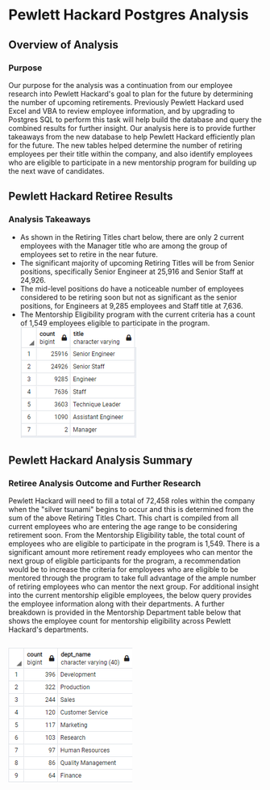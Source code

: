 # Pewlett Hackard Postgres Analysis 

## Overview of Analysis

### Purpose 
Our purpose for the analysis was a continuation from our employee research into Pewlett Hackard's goal to plan for the future by determining the number of upcoming retirements. Previously Pewlett Hackard used Excel and VBA to review employee information, and by upgrading to Postgres SQL to perform this task will help build the database and query the combined results for further insight. Our analysis here is to provide further takeaways from the new database to help Pewlett Hackard efficiently plan for the future. The new tables helped determine the number of retiring employees per their title within the company, and also identify employees who are eligible to participate in a new mentorship program for building up the next wave of candidates.

## Pewlett Hackard Retiree Results

### Analysis Takeaways 
- As shown in the Retiring Titles chart below, there are only 2 current employees with the Manager title who are among the group of employees set to retire in the near future. 
- The significant majority of upcoming Retiring Titles will be from Senior positions, specifically Senior Engineer at 25,916 and Senior Staff at 24,926. 
- The mid-level positions do have a noticeable number of employees considered to be retiring soon but not as significant as the senior positions, for Engineers at 9,285 employees and Staff title at 7,636. 
- The Mentorship Eligibility program with the current criteria has a count of 1,549 employees eligible to participate in the program. 
![Retiring Title Chart](Resources/retiring_titles.png)

## Pewlett Hackard Analysis Summary

### Retiree Analysis Outcome and Further Research
Pewlett Hackard will need to fill a total of 72,458 roles within the company when the "silver tsunami" begins to occur and this is determined from the sum of the above Retiring Titles Chart. This chart is compiled from all current employees who are entering the age range to be considering retirement soon. From the Mentorship Eligibility table, the total count of employees who are eligible to participate in the program is 1,549. There is a significant amount more retirement ready employees who can mentor the next group of eligible participants for the program, a recommendation would be to increase the criteria for employees who are eligible to be mentored through the program to take full advantage of the ample number of retiring employees who can mentor the next group. For additional insight into the current mentorship eligible employees, the below query provides the employee information along with their departments. A further breakdown is provided in the Mentorship Department table below that shows the employee count for mentorship eligibility across Pewlett Hackard's departments. 

```

```

![Mentorship Department Table](Resources/mentorship_departments.png)





